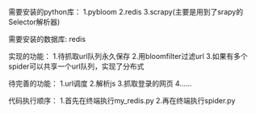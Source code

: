 需要安装的python库：
1.pybloom
2.redis
3.scrapy(主要是用到了srapy的Selector解析器)

需要安装的数据库:
redis

实现的功能：
1.待抓取url队列永久保存
2.用bloomfilter过滤url
3.如果有多个spider可以共享一个url队列，实现了分布式

待完善的功能：
1.url调度
2.解析js
3.抓取登录的网页
4......

代码执行顺序：
1.首先在终端执行my_redis.py
2.再在终端执行spider.py
